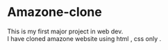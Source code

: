 # Amazone-clone
This is my first major project in web dev.
<br>
I have cloned amazone website using html , css only .
